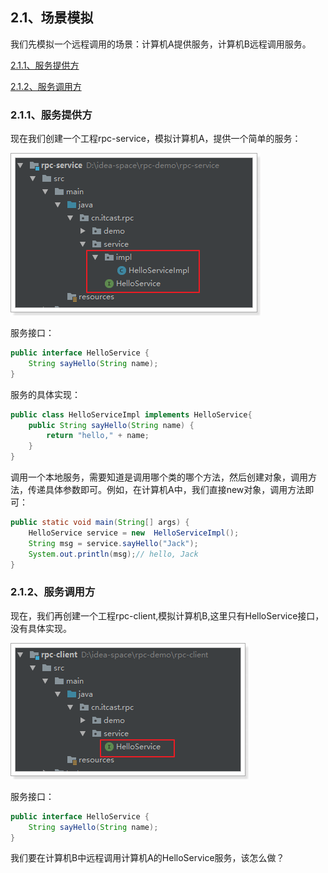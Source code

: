 ## 2.1、场景模拟

我们先模拟一个远程调用的场景：计算机A提供服务，计算机B远程调用服务。

[2.1.1、服务提供方](#211、服务提供方)

[2.1.2、服务调用方](#212、服务调用方)

### 2.1.1、服务提供方

现在我们创建一个工程rpc-service，模拟计算机A，提供一个简单的服务：

![image](images/rpc-service.png)

服务接口：

```java
public interface HelloService {
    String sayHello(String name);
}
```

服务的具体实现：

```java
public class HelloServiceImpl implements HelloService{
    public String sayHello(String name) {
        return "hello," + name;
    }
}
```

调用一个本地服务，需要知道是调用哪个类的哪个方法，然后创建对象，调用方法，传递具体参数即可。例如，在计算机A中，我们直接new对象，调用方法即可：

```java
public static void main(String[] args) {
    HelloService service = new  HelloServiceImpl();
    String msg = service.sayHello("Jack");
    System.out.println(msg);// hello, Jack
}
```

### 2.1.2、服务调用方

现在，我们再创建一个工程rpc-client,模拟计算机B,这里只有HelloService接口，没有具体实现。

![image](images/rpc-client.png)

服务接口：

```java
public interface HelloService {
    String sayHello(String name);
}
```

我们要在计算机B中远程调用计算机A的HelloService服务，该怎么做？

